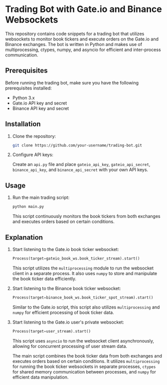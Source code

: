 # Trading Bot with Gate.io and Binance Websockets

This repository contains code snippets for a trading bot that utilizes websockets to monitor book tickers and execute orders on the Gate.io and Binance exchanges. The bot is written in Python and makes use of multiprocessing, ctypes, numpy, and asyncio for efficient and inter-process communication.

## Prerequisites

Before running the trading bot, make sure you have the following prerequisites installed:

- Python 3.x
- Gate.io API key and secret
- Binance API key and secret

## Installation

1. Clone the repository:

   ```bash
   git clone https://github.com/your-username/trading-bot.git
   ```

2. Configure API keys:

   Create an `api.py` file and place `gateio_api_key`, `gateio_api_secret`, `binance_api_key`, and `binance_api_secret` with your own API keys.

## Usage

1. Run the main trading script:

   ```bash
   python main.py
   ```

   This script continuously monitors the book tickers from both exchanges and executes orders based on certain conditions.

## Explanation

1. Start listening to the Gate.io book ticker websocket:

   ```python
   Process(target=gateio_book_ws.book_ticker_stream).start()
   ```

   This script utilizes the `multiprocessing` module to run the websocket client in a separate process. It also uses `numpy` to store and manipulate the book ticker data efficiently.

2. Start listening to the Binance book ticker websocket:

   ```python
   Process(target=binance_book_ws.book_ticker_spot_stream).start()
   ```

   Similar to the Gate.io script, this script also utilizes `multiprocessing` and `numpy` for efficient processing of book ticker data.

3. Start listening to the Gate.io user's private websocket:

   ```python
   Process(target=user_stream).start()
   ```

   This script uses `asyncio` to run the websocket client asynchronously, allowing for concurrent processing of user stream data.


   The main script combines the book ticker data from both exchanges and executes orders based on certain conditions. It utilizes `multiprocessing` for running the book ticker websockets in separate processes, `ctypes` for shared memory communication between processes, and `numpy` for efficient data manipulation.